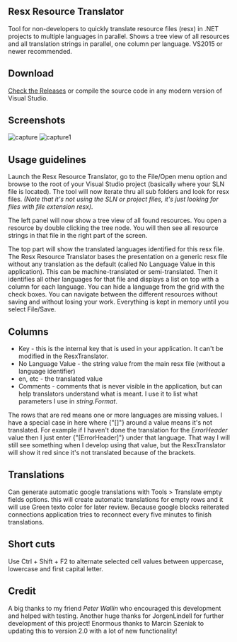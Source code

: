 ## Resx Resource Translator
Tool for non-developers to quickly translate resource files (resx) in .NET projects to multiple languages in parallel. Shows a tree view of all resources and all translation strings in parallel, one column per language. VS2015 or newer recommended.

## Download
[Check the Releases](https://github.com/HakanL/resxtranslator/releases) or compile the source code in any modern version of Visual Studio.

## Screenshots
![capture](https://cloud.githubusercontent.com/assets/14913904/14054215/c82f9c82-f2d7-11e5-9e7b-9de37814408a.PNG)
![capture1](https://cloud.githubusercontent.com/assets/14913904/14054214/c82ecece-f2d7-11e5-9a90-866dee7bc0be.PNG)

## Usage guidelines
Launch the Resx Resource Translator, go to the File/Open menu option and browse to the root of your Visual Studio project (basically where your SLN file is located). The tool will now iterate thru all sub folders and look for resx files. _(Note that it's not using the SLN or project files, it's just looking for files with file extension resx)._

The left panel will now show a tree view of all found resources. You open a resource by double clicking the tree node. You will then see all resource strings in that file in the right part of the screen.

The top part will show the translated languages identified for this resx file. The Resx Resource Translator bases the presentation on a generic resx file without any translation as the default (called No Language Value in this application). This can be machine-translated or semi-translated. Then it identifies all other languages for that file and displays a list on top with a column for each language. You can hide a language from the grid with the check boxes.
You can navigate between the different resources without saving and without losing your work. Everything is kept in memory until you select File/Save.

## Columns
* Key - this is the internal key that is used in your application. It can't be modified in the ResxTranslator.
* No Language Value - the string value from the main resx file (without a language identifier)
* en, etc - the translated value
* Comments - comments that is never visible in the application, but can help translators understand what is meant. I use it to list what parameters I use in _string.Format_.

The rows that are red means one or more languages are missing values. I have a special case in here where {"[]"} around a value means it's not translated. For example if I haven't done the translation for the _ErrorHeader_ value then I just enter {"[ErrorHeader]"} under that language. That way I will still see something when I develop using that value, but the ResxTranslator will show it red since it's not translated because of the brackets.

## Translations
Can generate automatic google translations with Tools > Translate empty fields options. this will create automatic translations for empty rows and it will use Green texto color for later review. Because google blocks reiterated connections application tries to reconnect every five minutes to finish translations.

## Short cuts
Use Ctrl + Shift + F2 to alternate selected cell values between uppercase, lowercase and first capital letter.

## Credit
A big thanks to my friend _Peter Wallin_ who encouraged this development and helped with testing.
Another huge thanks for JorgenLindell for further development of this project!
Enormous thanks to Marcin Szeniak to updating this to version 2.0 with a lot of new functionality!

